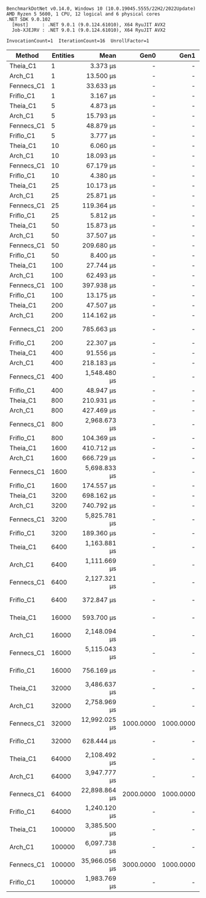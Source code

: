 ```

BenchmarkDotNet v0.14.0, Windows 10 (10.0.19045.5555/22H2/2022Update)
AMD Ryzen 5 5600, 1 CPU, 12 logical and 6 physical cores
.NET SDK 9.0.102
  [Host]     : .NET 9.0.1 (9.0.124.61010), X64 RyuJIT AVX2
  Job-XJEJRV : .NET 9.0.1 (9.0.124.61010), X64 RyuJIT AVX2

InvocationCount=1  IterationCount=16  UnrollFactor=1  

```
| Method     | Entities | Mean          | Gen0      | Gen1      | Allocated   |
|----------- |--------- |--------------:|----------:|----------:|------------:|
| Theia_C1   | 1        |      3.373 μs |         - |         - |     0.61 KB |
| Arch_C1    | 1        |     13.500 μs |         - |         - |    41.64 KB |
| Fennecs_C1 | 1        |     33.633 μs |         - |         - |     5.83 KB |
| Friflo_C1  | 1        |      3.167 μs |         - |         - |     7.14 KB |
| Theia_C1   | 5        |      4.873 μs |         - |         - |     0.61 KB |
| Arch_C1    | 5        |     15.793 μs |         - |         - |    41.64 KB |
| Fennecs_C1 | 5        |     48.879 μs |         - |         - |     8.33 KB |
| Friflo_C1  | 5        |      3.777 μs |         - |         - |     7.14 KB |
| Theia_C1   | 10       |      6.060 μs |         - |         - |     0.61 KB |
| Arch_C1    | 10       |     18.093 μs |         - |         - |    41.64 KB |
| Fennecs_C1 | 10       |     67.179 μs |         - |         - |    11.58 KB |
| Friflo_C1  | 10       |      4.380 μs |         - |         - |     7.14 KB |
| Theia_C1   | 25       |     10.173 μs |         - |         - |      0.8 KB |
| Arch_C1    | 25       |     25.871 μs |         - |         - |    41.64 KB |
| Fennecs_C1 | 25       |    119.364 μs |         - |         - |    20.83 KB |
| Friflo_C1  | 25       |      5.812 μs |         - |         - |     7.14 KB |
| Theia_C1   | 50       |     15.873 μs |         - |         - |     0.93 KB |
| Arch_C1    | 50       |     37.507 μs |         - |         - |    41.64 KB |
| Fennecs_C1 | 50       |    209.680 μs |         - |         - |    37.45 KB |
| Friflo_C1  | 50       |      8.400 μs |         - |         - |     7.14 KB |
| Theia_C1   | 100      |     27.744 μs |         - |         - |     1.46 KB |
| Arch_C1    | 100      |     62.493 μs |         - |         - |    41.64 KB |
| Fennecs_C1 | 100      |    397.938 μs |         - |         - |    68.95 KB |
| Friflo_C1  | 100      |     13.175 μs |         - |         - |     7.14 KB |
| Theia_C1   | 200      |     47.507 μs |         - |         - |     1.96 KB |
| Arch_C1    | 200      |    114.162 μs |         - |         - |    41.64 KB |
| Fennecs_C1 | 200      |    785.663 μs |         - |         - |   133.45 KB |
| Friflo_C1  | 200      |     22.307 μs |         - |         - |     7.14 KB |
| Theia_C1   | 400      |     91.556 μs |         - |         - |     2.68 KB |
| Arch_C1    | 400      |    218.183 μs |         - |         - |    41.64 KB |
| Fennecs_C1 | 400      |  1,548.480 μs |         - |         - |   262.45 KB |
| Friflo_C1  | 400      |     48.947 μs |         - |         - |     7.14 KB |
| Theia_C1   | 800      |    210.931 μs |         - |         - |     4.96 KB |
| Arch_C1    | 800      |    427.469 μs |         - |         - |    41.64 KB |
| Fennecs_C1 | 800      |  2,968.673 μs |         - |         - |   520.45 KB |
| Friflo_C1  | 800      |    104.369 μs |         - |         - |    19.21 KB |
| Theia_C1   | 1600     |    410.712 μs |         - |         - |    25.41 KB |
| Arch_C1    | 1600     |    666.729 μs |         - |         - |    73.99 KB |
| Fennecs_C1 | 1600     |  5,698.833 μs |         - |         - |  1060.78 KB |
| Friflo_C1  | 1600     |    174.557 μs |         - |         - |    43.33 KB |
| Theia_C1   | 3200     |    698.162 μs |         - |         - |     58.2 KB |
| Arch_C1    | 3200     |    740.792 μs |         - |         - |    146.9 KB |
| Fennecs_C1 | 3200     |  5,825.781 μs |         - |         - |  2069.44 KB |
| Friflo_C1  | 3200     |    189.360 μs |         - |         - |    92.05 KB |
| Theia_C1   | 6400     |  1,163.881 μs |         - |         - |   106.44 KB |
| Arch_C1    | 6400     |  1,111.669 μs |         - |         - |   243.99 KB |
| Fennecs_C1 | 6400     |  2,127.321 μs |         - |         - |  4229.44 KB |
| Friflo_C1  | 6400     |    372.847 μs |         - |         - |   188.13 KB |
| Theia_C1   | 16000    |    593.700 μs |         - |         - |   251.26 KB |
| Arch_C1    | 16000    |  2,148.094 μs |         - |         - |   590.07 KB |
| Fennecs_C1 | 16000    |  5,115.043 μs |         - |         - | 10453.44 KB |
| Friflo_C1  | 16000    |    756.169 μs |         - |         - |   380.48 KB |
| Theia_C1   | 32000    |  3,486.637 μs |         - |         - |   509.44 KB |
| Arch_C1    | 32000    |  2,758.969 μs |         - |         - |  1179.98 KB |
| Fennecs_C1 | 32000    | 12,992.025 μs | 1000.0000 | 1000.0000 | 20901.16 KB |
| Friflo_C1  | 32000    |    628.444 μs |         - |         - |   764.27 KB |
| Theia_C1   | 64000    |  2,108.492 μs |         - |         - |  1009.66 KB |
| Arch_C1    | 64000    |  3,947.777 μs |         - |         - |  2488.23 KB |
| Fennecs_C1 | 64000    | 22,898.864 μs | 2000.0000 | 1000.0000 | 41029.48 KB |
| Friflo_C1  | 64000    |  1,240.120 μs |         - |         - |  1532.62 KB |
| Theia_C1   | 100000   |  3,385.500 μs |         - |         - |  1702.09 KB |
| Arch_C1    | 100000   |  6,097.738 μs |         - |         - |  4069.66 KB |
| Fennecs_C1 | 100000   | 35,966.056 μs | 3000.0000 | 1000.0000 | 66088.83 KB |
| Friflo_C1  | 100000   |  1,983.769 μs |         - |         - |  3068.36 KB |

